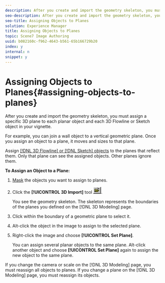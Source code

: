 ```yaml
---
description: After you create and import the geometry skeleton, you must assign a specific 3D plane to each planar object and each 3D Flowline or Sketch object in your vignette.
seo-description: After you create and import the geometry skeleton, you must assign a specific 3D plane to each planar object and each 3D Flowline or Sketch object in your vignette.
seo-title: Assigning Objects to Planes
solution: Experience Manager
title: Assigning Objects to Planes
topic: Scene7 Image Authoring
uuid: b082160c-f962-4643-b561-65b166729b20
index: y
internal: n
snippet: y
---
```


# Assigning Objects to Planes{#assigning-objects-to-planes}

After you create and import the geometry skeleton, you must assign a specific 3D plane to each planar object and each 3D Flowline or Sketch object in your vignette.

For example, you can join a wall object to a vertical geometric plane. Once you assign an object to a plane, it moves and sizes to that plane.

Assign [ [!DNL 3D Flowline] or [!DNL Sketch] objects](../../c-vat-obj-pg/c-vat-create-grps-obj/t-vat-create-3d-obj.md#task-adac1e1e26024993aa97ed6c7e87c084) to the planes that reflect them. Only that plane can see the assigned objects. Other planes ignore them.

**To Assign an Object to a Plane:** 

1. [Mask](../../c-vat-work-mask-pg/c-vat-create-mask/t-vat-add-mask.md#task-f8d4ae100d834ace9f90f7f260bf15aa) the objects you want to assign to planes.
1. Click the **[!UICONTROL 3D Import]** tool ![](assets/import.png).

   You see the geometry skeleton. The skeleton represents the boundaries of the planes you defined on the [!DNL 3D Modeling] page. 

1. Click within the boundary of a geometric plane to select it.
1. Alt-click the object in the image to assign to the selected plane.
1. Right-click the image and choose **[!UICONTROL Set Plane]**.

   You can assign several planar objects to the same plane. Alt-click another object and choose **[!UICONTROL Set Plane]** again to assign the new object to the same plane. 

If you change the camera or scale on the [!DNL 3D Modeling] page, you must reassign all objects to planes. If you change a plane on the [!DNL 3D Modeling] page, you must reassign its objects. 
